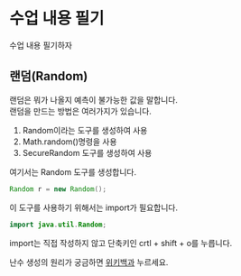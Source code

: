 # 수업 내용 필기
수업 내용 필기하자

## 랜덤(Random)

랜덤은 뭐가 나올지 예측이 불가능한 값을 말합니다.  
랜덤을 만드는 방법은 여러가지가 있습니다.

1. Random이라는 도구를 생성하여 사용
2. Math.random()명령을 사용
3. SecureRandom 도구를 생성하여 사용

여기서는 Random 도구를 생성합니다.  

```java
Random r = new Random();
```
이 도구를 사용하기 위해서는 import가 필요합니다.

```java
import java.util.Random;
```

import는 직접 작성하지 않고 단축키인 crtl + shift + o를 누릅니다.

난수 생성의 원리가 궁금하면 [위키백과](https://ko.wikipedia.org/wiki/%EB%82%9C%EC%88%98) 누르세요.

